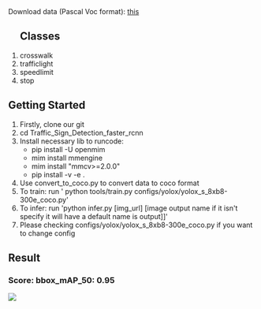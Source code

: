 <div>
  Download data (Pascal Voc format): <a href = "https://drive.google.com/file/d/1PfL4bkgcveJkMpD4GY6oOcd2b6gDne1R/view?usp=sharing">this</a>
</div>
<div>
  <ol> 
    <h2>Classes</h2>
    <li>crosswalk</li>
    <li>trafficlight</li>
    <li>speedlimit</li>
    <li>stop</li>
    
  </ol>
</div>

<div>
  <h2>Getting Started</h2>
  <ol>
    <li>Firstly, clone our git</li>
    <li>cd Traffic_Sign_Detection_faster_rcnn</li>
    <li>Install necessary lib to runcode: 
      <ul>
        <li>pip install -U openmim</li>
        <li>mim install mmengine</li>
        <li>mim install "mmcv>=2.0.0"</li>
        <li>pip install -v -e .</li>
      </ul>
    </li>
    <li>Use convert_to_coco.py to convert data to coco format</li>
    <li>To train: run ' python tools/train.py configs/yolox/yolox_s_8xb8-300e_coco.py'</li>
    <li>To infer: run 'python infer.py [img_url] [image output name if it isn't specify it will have a default name is output]]'</li>
    <li>Please checking configs/yolox/yolox_s_8xb8-300e_coco.py if you want to change config</li>
  </ol>
</div>
<div>
  <h2>Result</h2>
  <h3>Score: bbox_mAP_50: 0.95 </h3>
  <img src="./out/vis/output.png" >
  
</div>
